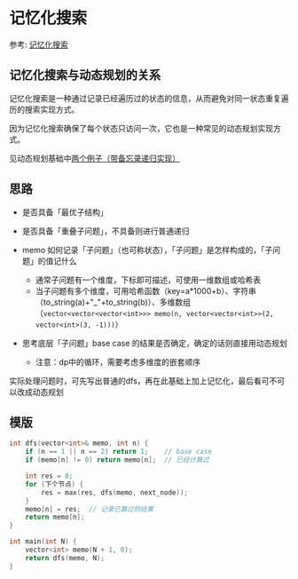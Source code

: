# 记忆化搜索

参考: [记忆化搜索](https://oi-wiki.org/dp/memo/)

## 记忆化搜索与动态规划的关系

记忆化搜索是一种通过记录已经遍历过的状态的信息，从而避免对同一状态重复遍历的搜索实现方式。

因为记忆化搜索确保了每个状态只访问一次，它也是一种常见的动态规划实现方式。

见动态规划基础中[两个例子（带备忘录递归实现）](./00-基础.md)

## 思路

- 是否具备「最优子结构」
- 是否具备「重叠子问题」，不具备则进行普通递归
- memo 如何记录「子问题」（也可称状态），「子问题」是怎样构成的，「子问题」的值记什么
  - 通常子问题有一个维度，下标即可描述，可使用一维数组或哈希表
  - 当子问题有多个维度，可用哈希函数（key=a*1000+b）、字符串（to_string(a)+"_"+to_string(b)）、多维数组（`vector<vector<vector<int>>> memo(n, vector<vector<int>>(2, vector<int>(3, -1)))`）

- 思考底层「子问题」base case 的结果是否确定，确定的话则直接用动态规划
  - 注意：dp中的循环，需要考虑多维度的嵌套顺序


实际处理问题时，可先写出普通的dfs，再在此基础上加上记忆化，最后看可不可以改成动态规划

## 模版

```c++
int dfs(vector<int>& memo, int n) {
    if (n == 1 || n == 2) return 1;    // base case
    if (memo[n] != 0) return memo[n];  // 已经计算过

    int res = 0;
    for (下个节点) {
        res = max(res, dfs(memo, next_node));
    }
    memo[n] = res;  // 记录已算过的结果
    return memo[n];
}

int main(int N) {
    vector<int> memo(N + 1, 0);
    return dfs(memo, N);
}
```

